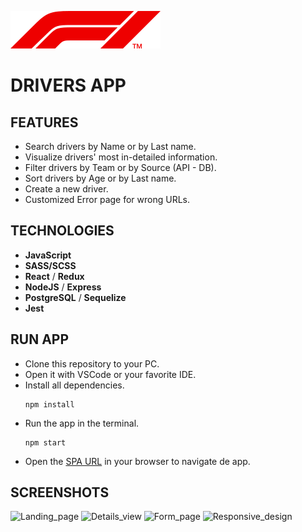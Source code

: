 ![F1-SPA](/F1.svg)

# DRIVERS APP

## FEATURES
-  Search drivers by Name or by Last name.
-  Visualize drivers' most in-detailed information.
-  Filter drivers by Team or by Source (API - DB).
-  Sort drivers by Age or by Last name.
-  Create a new driver.
-  Customized Error page for wrong URLs.

## TECHNOLOGIES
- **JavaScript**
- **SASS/SCSS**
- **React** / **Redux**
- **NodeJS** / **Express**
- **PostgreSQL** / **Sequelize**
- **Jest**

## RUN APP
- Clone this repository to your PC.
- Open it with VSCode or your favorite IDE.
- Install all dependencies.
    ````
    npm install
    ````
- Run the app in the terminal.
    ````
    npm start
    ````
- Open the [SPA URL](http://localhost:5173) in your browser to navigate de app.

## SCREENSHOTS
![Landing_page](https://res.cloudinary.com/dgfnyw7u9/image/upload/v1720249022/LandingPage_1_wznwcq.png)
![Details_view](https://res.cloudinary.com/dgfnyw7u9/image/upload/v1720249018/DetailPage_sjaufi.png)
![Form_page](https://res.cloudinary.com/dgfnyw7u9/image/upload/v1720249015/CreationFormPage_1_vbvcw3.png)
![Responsive_design](https://res.cloudinary.com/dgfnyw7u9/image/upload/v1720249017/FullResponsive_tiwiqa.png)
